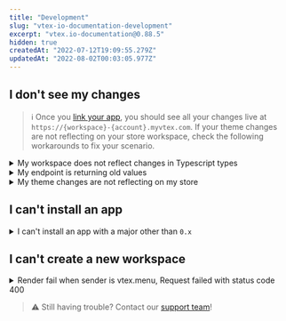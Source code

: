```yaml
---
title: "Development"
slug: "vtex-io-documentation-development"
excerpt: "vtex.io-documentation@0.88.5"
hidden: true
createdAt: "2022-07-12T19:09:55.279Z"
updatedAt: "2022-08-02T00:03:05.977Z"
---
```

## I don't see my changes

>ℹ️ Once you [link your app](https://developers.vtex.com/vtex-developer-docs/docs/vtex-io-documentation-linking-an-app), you should see all your changes live at `https://{workspace}-{account}.myvtex.com`. If your theme changes are not reflecting on your store workspace, check the following workarounds to fix your scenario.

<details>
<summary>My workspace does not reflect changes in Typescript types</summary>

The `vtex link` command does not listen to changes in Typescript types. To solve this issue, run `vtex unlink` to stop the link. Then, link the app again after the new changes.
</details>

<details>
<summary>My endpoint is returning old values</summary>

Set the `no-cache` option on your endpoint's response, as in the following example:

```
ctx.set('Cache-Control', 'no-cache')
```

Notice that, for providing a fast response, caching is enabled by default. However, we understand that a real-time response might be necessary when testing an app during development.

>ℹ️ We strongly recommend that you do not disable cache for stores in production.
</details>

<details>
<summary>My theme changes are not reflecting on my store</summary>

1. Log in to your store's VTEX account.
2. Run `vtex ls` to list the apps installed on your account.
3. Check if the major of the `store theme` app installed is different from the one you are developing.

>ℹ️ To see your changes in action, the version of the theme project you're working must be in the same major as the one from the `store theme` app installed on your account.

4. Check if there is another `store theme` app installed on your VTEX account. If positive, uninstall it.

</details>

## I can't install an app

<details>
<summary>I can't install an app with a major other than <code>0.x</code></summary>


![major](https://user-images.githubusercontent.com/60782333/102230433-9ee4a580-3ecb-11eb-8926-6b5c44750123.png)

Run `vtex ls` to check which apps are included on the [Edition App](https://developers.vtex.com/vtex-developer-docs/docs/vtex-io-documentation-edition-app/) installed on your account. If you see the app you're trying to install with another major, you might have an issue with the Edition App installed on your account.

In this case, consider [opening a support ticket](https://help-tickets.vtex.com/smartlink/sso/login/zendesk) to change the Edition App installed on an account. First, go to the [Edition App](https://developers.vtex.com/vtex-developer-docs/docs/vtex-io-documentation-edition-app/) doc to learn more about the available Edition Apps.
</details>

## I can't create a new workspace

<details>
<summary>Render fail when sender is vtex.menu, Request failed with status code 400</summary>

#### Checking if the Search Integration process started

1. Open your account admin and go to *Store Setup > Search > Integration Settings*.
2. Check if the search has been activated in the store.
3. Press the *Start integration* button to start integration.

The indexing process will start and you will see a link to the Indexing Status screen.

>ℹ️ The [Integration settings](https://help.vtex.com/en/tracks/vtex-intelligent-search--19wrbB7nEQcmwzDPl1l4Cb/6wKQgKmu2FT6084BJT7z5V) is responsible for the Catalog's initial indexing with VTEX Intelligent Search. After installing the application, this will be the first step to integrating it with the Catalog.

![start-integration](https://user-images.githubusercontent.com/60782333/102246861-fab82a00-3edd-11eb-8115-8ecdf892262c.png)
</details>

>⚠️ Still having trouble? Contact our [support team](https://help-tickets.vtex.com/smartlink/sso/login/zendesk)!